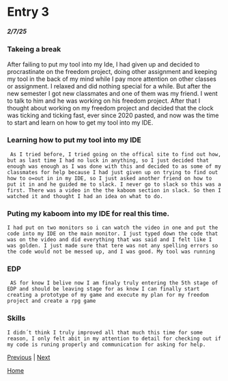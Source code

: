 # Entry 3
##### 2/7/25

### Takeing a break

  After failing to put my tool into my Ide, I had given up and decided to procrastinate on the freedom project, doing other assignment and keeping my tool in the back of my mind while I pay more attention on other classes or assignment. I relaxed and did nothing special for a while. But after the new semester I got new classmates and one of them was my friend. I went to talk to him and he was working on his freedom project. After that I thought about working on my freedom project and decided that the clock was ticking and ticking fast, ever since 2020 pasted, and now was the time to start and learn on how to get my tool into my IDE.

  ### Learning how to put my tool into my IDE

     As I tried before, I tried going on the offical site to find out how, but as last time I had no luck in anything, so I just decided that enough was enough as I was done with this and decided to as some of my classmates for help because I had just given up on trying to find out how to o=out in in my IDE, so I just asked another friend on how to put it in and he guided me to slack. I never go to slack so this was a first. There was a video in the the kaboom section in slack. So then I watched it and thought I had an idea on what to do.

  ### Puting my kaboom into my IDE for real this time.

    I had put on two monitors so i can watch the video in one and put the code into my IDE on the main monitor. I just typed down the code that was on the video and did everything that was said and I felt like I was golden. I just made sure that tere was not any spelling errors so the code would not be messed up, and I was good. My tool was running

  ### EDP


     AS for know I belive now I am finaly truly entering the 5th stage of EDP and should be leaving stage for as know I can finally start creating a prototype of my game and execute my plan for my freedom project and create a rpg game

  ### Skills

    I didn´t think I truly improved all that much this time for some reason, I only felt abit in my attention to detail for checking out if my code is runing properly and communication for asking for help.
  

[Previous](entry02.md) | [Next](entry04.md)

[Home](../README.md)
